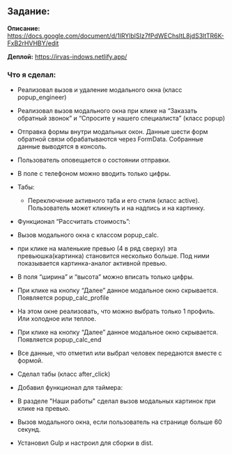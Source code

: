## Задание:

**Описание:** https://docs.google.com/document/d/1lRYlblSIz7fPdWEChsItL8jdS3ltTR6K-FxB2rHVHBY/edit

**Деплой:** https://irvas-indows.netlify.app/

### Что я сделал:

- Реализовал вызов и удаление модального окна (класс popup_engineer)

- Реализовал вызов модального окна при клике на “Заказать обратный звонок” и “Спросите у нашего специалиста” (класс popup)

- Отправка формы внутри модальных окон. Данные шести форм обратной связи обрабатываются через FormData. Собранные данные выводятся в консоль.
 - Пользователь оповещается о состоянии отправки.
 - В поле с телефоном можно вводить только цифры.

- Табы:
  - Переключение активного таба и его стиля (класс active). Пользователь может кликнуть и на надпись и на картинку.

- Функционал “Рассчитать стоимость”:

 - Вызов модального окна с классом popup_calc.
 - при клике на маленькие превью (4 в ряд сверху) эта превьюшка(картинка) становится несколько больше. Под ними показывается картинка-аналог активной превью.
 - В поля “ширина” и “высота” можно вписать только цифры.
 - При клике на кнопку “Далее” данное модальное окно скрывается. Появляется popup_calc_profile
 - На этом окне реализовать, что можно выбрать только 1 профиль. Или холодное или теплое.
 - При клике на кнопку “Далее” данное модальное окно скрывается. Появляется popup_calc_end
 - Все данные, что отметил или выбрал человек передаются вместе с формой.

- Сделал табы (класс after_click)

- Добавил функционал для таймера:

- В разделе "Наши работы" сделал вызов модальных картинок при клике на превью.

- Вызов модального окна, если пользователь на странице больше 60 секунд.

- Установил Gulp и настроил для сборки в dist.
